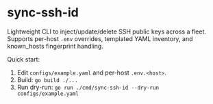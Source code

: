 # sync-ssh-id

Lightweight CLI to inject/update/delete SSH public keys across a fleet.
Supports per-host `.env` overrides, templated YAML inventory, and known_hosts fingerprint handling.

Quick start:
1. Edit `configs/example.yaml` and per-host `.env.<host>`.
2. Build: `go build ./...`
3. Run dry-run:
   `go run ./cmd/sync-ssh-id --dry-run configs/example.yaml`
